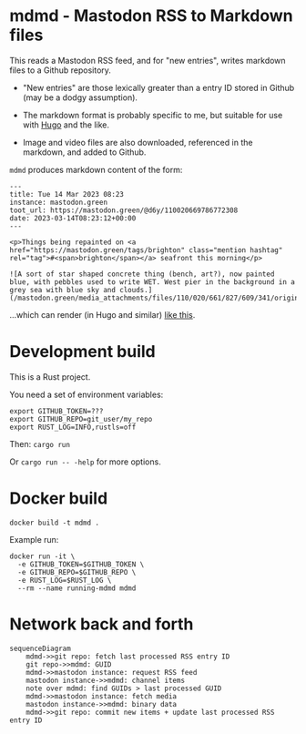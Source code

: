 # mdmd - Mastodon RSS to Markdown files

This reads a Mastodon RSS feed, and for "new entries", writes markdown files to a Github repository.

- "New entries" are those lexically greater than a entry ID stored in Github (may be a dodgy assumption).

- The markdown format is probably specific to me, but suitable for use with [Hugo](https://gohugo.io/) and the like.

- Image and video files are also downloaded, referenced in the markdown, and added to Github.

`mdmd` produces markdown content of the form:

```
---
title: Tue 14 Mar 2023 08:23
instance: mastodon.green
toot_url: https://mastodon.green/@d6y/110020669786772308
date: 2023-03-14T08:23:12+00:00
---

<p>Things being repainted on <a href="https://mastodon.green/tags/brighton" class="mention hashtag" rel="tag">#<span>brighton</span></a> seafront this morning</p>

![A sort of star shaped concrete thing (bench, art?), now painted blue, with pebbles used to write WET. West pier in the background in a grey sea with blue sky and clouds.](/mastodon.green/media_attachments/files/110/020/661/827/609/341/original/10040decc534221e.jpeg)
```

...which can render (in Hugo and similar) [like this](https://richard.dallaway.com/microposts/2023-03-14-toot-110020669786772308/).

# Development build

This is a Rust project.

You need a set of environment variables:

```
export GITHUB_TOKEN=???
export GITHUB_REPO=git_user/my_repo
export RUST_LOG=INFO,rustls=off
```

Then: `cargo run`

Or `cargo run -- -help` for more options.


# Docker build

```
docker build -t mdmd .
```

Example run:

```
docker run -it \
  -e GITHUB_TOKEN=$GITHUB_TOKEN \
  -e GITHUB_REPO=$GITHUB_REPO \
  -e RUST_LOG=$RUST_LOG \
  --rm --name running-mdmd mdmd
```



# Network back and forth

```mermaid
sequenceDiagram
    mdmd->>git repo: fetch last processed RSS entry ID
    git repo->>mdmd: GUID
    mdmd->>mastodon instance: request RSS feed
    mastodon instance->>mdmd: channel items
    note over mdmd: find GUIDs > last processed GUID
    mdmd->>mastodon instance: fetch media
    mastodon instance->>mdmd: binary data
    mdmd->>git repo: commit new items + update last processed RSS entry ID
```
